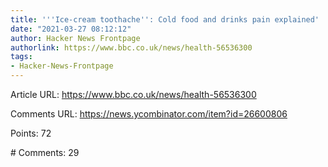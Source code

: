 ```yaml
---
title: '''Ice-cream toothache'': Cold food and drinks pain explained'
date: "2021-03-27 08:12:12"
author: Hacker News Frontpage
authorlink: https://www.bbc.co.uk/news/health-56536300
tags:
- Hacker-News-Frontpage
---
```


<p>Article URL: <a href="https://www.bbc.co.uk/news/health-56536300">https://www.bbc.co.uk/news/health-56536300</a></p>
<p>Comments URL: <a href="https://news.ycombinator.com/item?id=26600806">https://news.ycombinator.com/item?id=26600806</a></p>
<p>Points: 72</p>
<p># Comments: 29</p>
